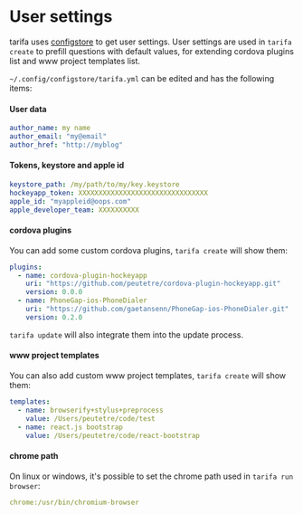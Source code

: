# User settings

tarifa uses [configstore](https://www.npmjs.org/package/configstore) to get user settings.
User settings are used in `tarifa create` to prefill questions with default values,
for extending cordova plugins list and www project templates list.

`~/.config/configstore/tarifa.yml` can be edited and has the following items:

#### User data

``` yaml
author_name: my name
author_email: "my@email"
author_href: "http://myblog"
```

#### Tokens, keystore and apple id

``` yaml
keystore_path: /my/path/to/my/key.keystore
hockeyapp_token: XXXXXXXXXXXXXXXXXXXXXXXXXXXXXXXX
apple_id: "myappleid@oops.com"
apple_developer_team: XXXXXXXXXX
```

#### cordova plugins

You can add some custom cordova plugins, `tarifa create` will show them:

``` yaml
plugins:
  - name: cordova-plugin-hockeyapp
    uri: "https://github.com/peutetre/cordova-plugin-hockeyapp.git"
    version: 0.0.0
  - name: PhoneGap-ios-PhoneDialer
    uri: "https://github.com/gaetansenn/PhoneGap-ios-PhoneDialer.git"
    version: 0.2.0
```

`tarifa update` will also integrate them into the update process.

#### www project templates

You can also add custom www project templates, `tarifa create` will show them:

``` yaml
templates:
  - name: browserify+stylus+preprocess
    value: /Users/peutetre/code/test
  - name: react.js bootstrap
    value: /Users/peutetre/code/react-bootstrap
```

#### chrome path

On linux or windows, it's possible to set the chrome path used in `tarifa run browser`:

``` yaml
chrome:/usr/bin/chromium-browser
```
